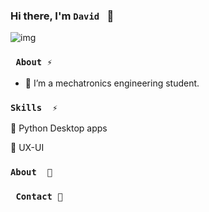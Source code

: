 ### Hi there, I'm ``` David  ``` 👋
![img](https://user-images.githubusercontent.com/90854537/164109726-085c9812-c8c1-41ea-908b-0ba4c125f0b1.png)

### ```  About ⚡ ``` 

- 🔭 I’m  a mechatronics engineering student.





### ``` Skills  ⚡ ``` 

📌 Python Desktop apps

📌 UX-UI



### ``` About  🚀 ``` 


### ```  Contact 💬 ``` 



<!--
**Davidgonza12/Davidgonza12** is a ✨ _special_ ✨ repository because its `README.md` (this file) appears on your GitHub profile.

Here are some ideas to get you started:

- 🔭 I’m currently working on ...
- 🌱 I’m currently learning ...
- 👯 I’m looking to collaborate on ...
- 🤔 I’m looking for help with ...
- 💬 Ask me about ...
- 📫 How to reach me: ...
- 😄 Pronouns: ...
- ⚡ Fun fact: ...
-->
